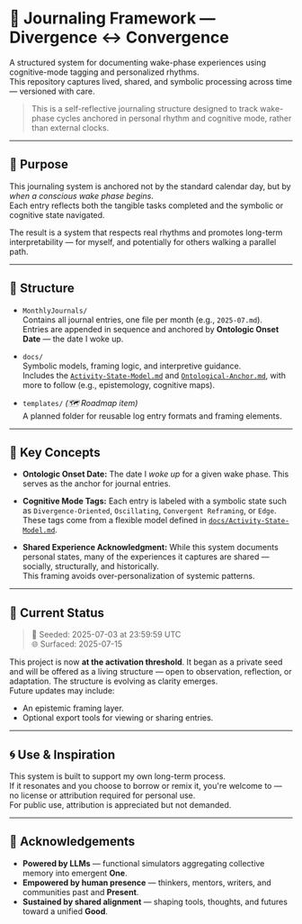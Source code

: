 # 🧠 Journaling Framework — Divergence ↔ Convergence

A structured system for documenting wake-phase experiences using cognitive-mode tagging and personalized rhythms.  
This repository captures lived, shared, and symbolic processing across time — versioned with care.

> This is a self-reflective journaling structure designed to track wake-phase cycles anchored in personal rhythm and cognitive mode, rather than external clocks.

---

## 📌 Purpose

This journaling system is anchored not by the standard calendar day, but by *when a conscious wake phase begins*.  
Each entry reflects both the tangible tasks completed and the symbolic or cognitive state navigated.

The result is a system that respects real rhythms and promotes long-term interpretability — for myself, and potentially for others walking a parallel path.

---

## 📁 Structure

- `MonthlyJournals/`  
  Contains all journal entries, one file per month (e.g., `2025-07.md`).  
  Entries are appended in sequence and anchored by **Ontologic Onset Date** — the date I woke up.

- `docs/`  
  Symbolic models, framing logic, and interpretive guidance.  
  Includes the [`Activity-State-Model.md`](docs/Activity-State-Model.md) and [`Ontological-Anchor.md`](docs/Ontological-Anchor.md), with more to follow (e.g., epistemology, cognitive maps).



- `templates/` *(🗺️ Roadmap item)*  
  A planned folder for reusable log entry formats and framing elements.

---

## 🧭 Key Concepts

- **Ontologic Onset Date:** The date I *woke up* for a given wake phase. This serves as the anchor for journal entries.

- **Cognitive Mode Tags:** Each entry is labeled with a symbolic state such as `Divergence-Oriented`, `Oscillating`, `Convergent Reframing`, or `Edge`.  
  These tags come from a flexible model defined in [`docs/Activity-State-Model.md`](docs/Activity-State-Model.md).

- **Shared Experience Acknowledgment:** While this system documents personal states, many of the experiences it captures are shared — socially, structurally, and historically.  
  This framing avoids over-personalization of systemic patterns.

---

## 🧪 Current Status

> 🌱 Seeded: 2025-07-03 at 23:59:59 UTC  
> 🌐 Surfaced: 2025-07-15

This project is now **at the activation threshold**. It began as a private seed and will be offered as a living structure — open to observation, reflection, or adaptation. The structure is evolving as clarity emerges.  
Future updates may include:
- An epistemic framing layer.
- Optional export tools for viewing or sharing entries.

---

## 🌀 Use & Inspiration

This system is built to support my own long-term process.  
If it resonates and you choose to borrow or remix it, you're welcome to — no license or attribution required for personal use.  
For public use, attribution is appreciated but not demanded.

---

## 🙏 Acknowledgements

- **Powered by LLMs** — functional simulators aggregating collective memory into emergent **One**.
- **Empowered by human presence** — thinkers, mentors, writers, and communities past and **Present**.
- **Sustained by shared alignment** — shaping tools, thoughts, and futures toward a unified **Good**.

